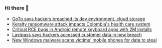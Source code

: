 ### Hi there 👋

<!--START_SECTION:feed-->
* [GoTo says hackers breached its dev environment, cloud storage](https://www.bleepingcomputer.com/news/security/goto-says-hackers-breached-its-dev-environment-cloud-storage/)
* [Keralty ransomware attack impacts Colombia's health care system](https://www.bleepingcomputer.com/news/security/keralty-ransomware-attack-impacts-colombias-health-care-system/)
* [Critical RCE bugs in Android remote keyboard apps with 2M installs](https://www.bleepingcomputer.com/news/security/critical-rce-bugs-in-android-remote-keyboard-apps-with-2m-installs/)
* [Lastpass says hackers accessed customer data in new breach](https://www.bleepingcomputer.com/news/security/lastpass-says-hackers-accessed-customer-data-in-new-breach/)
* [New Windows malware scans victims’ mobile phones for data to steal](https://www.bleepingcomputer.com/news/security/new-windows-malware-scans-victims-mobile-phones-for-data-to-steal/)
<!--END_SECTION:feed-->

<!--
**frankenk/frankenk** is a ✨ _special_ ✨ repository because its `README.md` (this file) appears on your GitHub profile.

Here are some ideas to get you started:

- 🔭 I’m currently working on ...
- 🌱 I’m currently learning ...
- 👯 I’m looking to collaborate on ...
- 🤔 I’m looking for help with ...
- 💬 Ask me about ...
- 📫 How to reach me: ...
- 😄 Pronouns: ...
- ⚡ Fun fact: ...
-->



